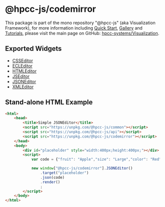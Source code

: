 # @hpcc-js/codemirror
This package is part of the mono repository "@hpcc-js" (aka Visualization Framework), for more information including [Quick Start](https://github.com/hpcc-systems/Visualization/wiki/Quick-Start), [Gallery](https://raw.githack.com/hpcc-systems/Visualization/trunk/demos/gallery/gallery.html) and [Tutorials](https://github.com/hpcc-systems/Visualization/wiki/Tutorials), please visit the main page on GitHub:  [hpcc-systems/Visualization](https://github.com/hpcc-systems/Visualization).

## Exported Widgets
* [CSSEditor](https://rawgit.com/hpcc-systems/Visualization/trunk/demos/gallery/playground.html?./samples/codemirror/CSSEditor.js)
* [ECLEditor](https://rawgit.com/hpcc-systems/Visualization/trunk/demos/gallery/playground.html?./samples/codemirror/ECLEditor.js)
* [HTMLEditor](https://rawgit.com/hpcc-systems/Visualization/trunk/demos/gallery/playground.html?./samples/codemirror/HTMLEditor.js)
* [JSEditor](https://rawgit.com/hpcc-systems/Visualization/trunk/demos/gallery/playground.html?./samples/codemirror/JSEditor.js)
* [JSONEditor](https://rawgit.com/hpcc-systems/Visualization/trunk/demos/gallery/playground.html?./samples/codemirror/JSONEditor.js)
* [XMLEditor](https://rawgit.com/hpcc-systems/Visualization/trunk/demos/gallery/playground.html?./samples/codemirror/XMLEditor.js)

## Stand-alone HTML Example
```html
<html>
    <head>
        <title>Simple JSONEditor</title>
        <script src="https://unpkg.com/@hpcc-js/common"></script>
        <script src="https://unpkg.com/@hpcc-js/api"></script>
        <script src="https://unpkg.com/@hpcc-js/codemirror"></script>
    </head>
    <body>
        <div id="placeholder" style="width:400px;height:400px;"></div>
        <script>
            var code = {"fruit": "Apple","size": "Large","color": "Red"};

            new window["@hpcc-js/codemirror"].JSONEditor()
                .target("placeholder")
                .json(code)
                .render()
                ;
        </script>
    </body>
</html>
```

<ClientOnly>
  <hpcc-vitepress style="width:100%;height:600px">
    <div id="target" style="height:600px">
    </div>
    <script type="module">
      import { ECLEditor } from "@hpcc-js/codemirror";

      const code = `\
    MySample := SAMPLE(Person,10,1) // get every 10th record
    SomeFile := DATASET([{'A'},{'B'},{'C'},{'D'},{'E'},
                        {'F'},{'G'},{'H'},{'I'},{'J'},
                        {'K'},{'L'},{'M'},{'N'},{'O'},
                        {'P'},{'Q'},{'R'},{'S'},{'T'},
                        {'U'},{'V'},{'W'},{'X'},{'Y'}],
                        {STRING1 Letter});
    Set1 := SAMPLE(SomeFile,5,1); // returns A, F, K, P, U`;

      new ECLEditor()
          .ecl(code)
          .target("target")
          .render()
          ;
    </script>
  </hpcc-vitepress>
</ClientOnly>

